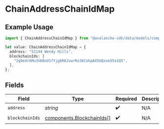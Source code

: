 # ChainAddressChainIdMap

## Example Usage

```typescript
import { ChainAddressChainIdMap } from "@avalanche-sdk/data/models/components";

let value: ChainAddressChainIdMap = {
  address: "52144 Wendy Hills",
  blockchainIds: [
    "2q9e4r6Mu3U68nU1fYjgbR6JvwrRx36CohpAX5UQxse55x1Q5",
  ],
};
```

## Fields

| Field                                                                  | Type                                                                   | Required                                                               | Description                                                            |
| ---------------------------------------------------------------------- | ---------------------------------------------------------------------- | ---------------------------------------------------------------------- | ---------------------------------------------------------------------- |
| `address`                                                              | *string*                                                               | :heavy_check_mark:                                                     | N/A                                                                    |
| `blockchainIds`                                                        | [components.BlockchainIds](../../models/components/blockchainids.md)[] | :heavy_check_mark:                                                     | N/A                                                                    |